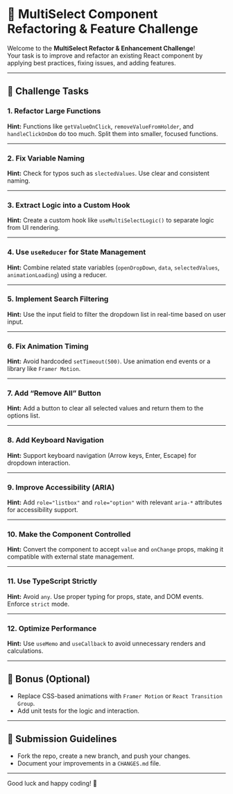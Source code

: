 # 🧠 MultiSelect Component Refactoring & Feature Challenge

Welcome to the **MultiSelect Refactor & Enhancement Challenge**!  
Your task is to improve and refactor an existing React component by applying best practices, fixing issues, and adding features.

---

## 🚀 Challenge Tasks

### 1. Refactor Large Functions
**Hint:** Functions like `getValueOnClick`, `removeValueFromHolder`, and `handleClickOnDom` do too much. Split them into smaller, focused functions.

---

### 2. Fix Variable Naming
**Hint:** Check for typos such as `slectedValues`. Use clear and consistent naming.

---

### 3. Extract Logic into a Custom Hook
**Hint:** Create a custom hook like `useMultiSelectLogic()` to separate logic from UI rendering.

---

### 4. Use `useReducer` for State Management
**Hint:** Combine related state variables (`openDropDown`, `data`, `selectedValues`, `animationLoading`) using a reducer.

---

### 5. Implement Search Filtering
**Hint:** Use the input field to filter the dropdown list in real-time based on user input.

---

### 6. Fix Animation Timing
**Hint:** Avoid hardcoded `setTimeout(500)`. Use animation end events or a library like `Framer Motion`.

---

### 7. Add “Remove All” Button
**Hint:** Add a button to clear all selected values and return them to the options list.

---

### 8. Add Keyboard Navigation
**Hint:** Support keyboard navigation (Arrow keys, Enter, Escape) for dropdown interaction.

---

### 9. Improve Accessibility (ARIA)
**Hint:** Add `role="listbox"` and `role="option"` with relevant `aria-*` attributes for accessibility support.

---

### 10. Make the Component Controlled
**Hint:** Convert the component to accept `value` and `onChange` props, making it compatible with external state management.

---

### 11. Use TypeScript Strictly
**Hint:** Avoid `any`. Use proper typing for props, state, and DOM events. Enforce `strict` mode.

---

### 12. Optimize Performance
**Hint:** Use `useMemo` and `useCallback` to avoid unnecessary renders and calculations.

---

## 🧪 Bonus (Optional)
- Replace CSS-based animations with `Framer Motion` or `React Transition Group`.
- Add unit tests for the logic and interaction.

---

## 📝 Submission Guidelines
- Fork the repo, create a new branch, and push your changes.
- Document your improvements in a `CHANGES.md` file.

---

Good luck and happy coding! 🚀
